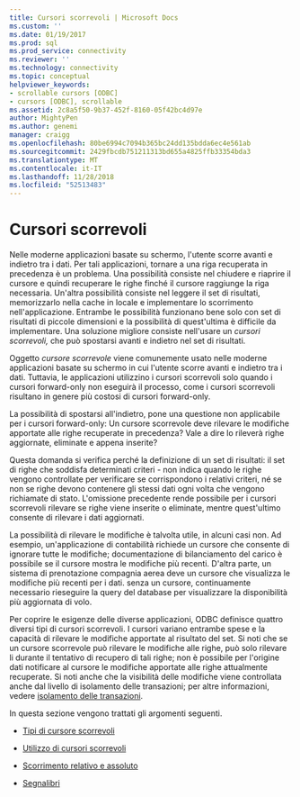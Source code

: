 ```yaml
---
title: Cursori scorrevoli | Microsoft Docs
ms.custom: ''
ms.date: 01/19/2017
ms.prod: sql
ms.prod_service: connectivity
ms.reviewer: ''
ms.technology: connectivity
ms.topic: conceptual
helpviewer_keywords:
- scrollable cursors [ODBC]
- cursors [ODBC], scrollable
ms.assetid: 2c8a5f50-9b37-452f-8160-05f42bc4d97e
author: MightyPen
ms.author: genemi
manager: craigg
ms.openlocfilehash: 80be6994c7094b365bc24dd135bdda6ec4e561ab
ms.sourcegitcommit: 2429fbcdb751211313bd655a4825ffb33354bda3
ms.translationtype: MT
ms.contentlocale: it-IT
ms.lasthandoff: 11/28/2018
ms.locfileid: "52513483"
---
```

# <a name="scrollable-cursors"></a>Cursori scorrevoli
Nelle moderne applicazioni basate su schermo, l'utente scorre avanti e indietro tra i dati. Per tali applicazioni, tornare a una riga recuperata in precedenza è un problema. Una possibilità consiste nel chiudere e riaprire il cursore e quindi recuperare le righe finché il cursore raggiunge la riga necessaria. Un'altra possibilità consiste nel leggere il set di risultati, memorizzarlo nella cache in locale e implementare lo scorrimento nell'applicazione. Entrambe le possibilità funzionano bene solo con set di risultati di piccole dimensioni e la possibilità di quest'ultima è difficile da implementare. Una soluzione migliore consiste nell'usare un *cursori scorrevoli,* che può spostarsi avanti e indietro nel set di risultati.  
  
 Oggetto *cursore scorrevole* viene comunemente usato nelle moderne applicazioni basate su schermo in cui l'utente scorre avanti e indietro tra i dati. Tuttavia, le applicazioni utilizzino i cursori scorrevoli solo quando i cursori forward-only non eseguirà il processo, come i cursori scorrevoli risultano in genere più costosi di cursori forward-only.  
  
 La possibilità di spostarsi all'indietro, pone una questione non applicabile per i cursori forward-only: Un cursore scorrevole deve rilevare le modifiche apportate alle righe recuperate in precedenza? Vale a dire lo rileverà righe aggiornate, eliminate e appena inserite?  
  
 Questa domanda si verifica perché la definizione di un set di risultati: il set di righe che soddisfa determinati criteri - non indica quando le righe vengono controllate per verificare se corrispondono i relativi criteri, né se non se righe devono contenere gli stessi dati ogni volta che vengono richiamate di stato. L'omissione precedente rende possibile per i cursori scorrevoli rilevare se righe viene inserite o eliminate, mentre quest'ultimo consente di rilevare i dati aggiornati.  
  
 La possibilità di rilevare le modifiche è talvolta utile, in alcuni casi non. Ad esempio, un'applicazione di contabilità richiede un cursore che consente di ignorare tutte le modifiche; documentazione di bilanciamento del carico è possibile se il cursore mostra le modifiche più recenti. D'altra parte, un sistema di prenotazione compagnia aerea deve un cursore che visualizza le modifiche più recenti per i dati. senza un cursore, continuamente necessario rieseguire la query del database per visualizzare la disponibilità più aggiornata di volo.  
  
 Per coprire le esigenze delle diverse applicazioni, ODBC definisce quattro diversi tipi di cursori scorrevoli. I cursori variano entrambe spese e la capacità di rilevare le modifiche apportate al risultato del set. Si noti che se un cursore scorrevole può rilevare le modifiche alle righe, può solo rilevare li durante il tentativo di recupero di tali righe; non è possibile per l'origine dati notificare al cursore le modifiche apportate alle righe attualmente recuperate. Si noti anche che la visibilità delle modifiche viene controllata anche dal livello di isolamento delle transazioni; per altre informazioni, vedere [isolamento delle transazioni](../../../odbc/reference/develop-app/transaction-isolation.md).  
  
 In questa sezione vengono trattati gli argomenti seguenti.  
  
-   [Tipi di cursore scorrevoli](../../../odbc/reference/develop-app/scrollable-cursor-types.md)  
  
-   [Utilizzo di cursori scorrevoli](../../../odbc/reference/develop-app/using-scrollable-cursors.md)  
  
-   [Scorrimento relativo e assoluto](../../../odbc/reference/develop-app/relative-and-absolute-scrolling.md)  
  
-   [Segnalibri](../../../odbc/reference/develop-app/bookmarks-odbc.md)
